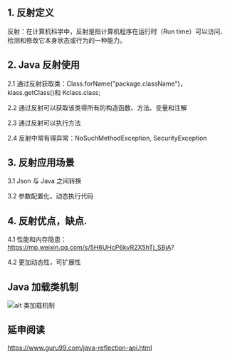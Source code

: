 ## 1. 反射定义
反射：在计算机科学中，反射是指计算机程序在运行时（Run time）可以访问、检测和修改它本身状态或行为的一种能力。
## 2. Java 反射使用
2.1 通过反射获取类：Class.forName("package.className")，klass.getClass()和 Kclass.class;

2.2 通过反射可以获取该类得所有的构造函数、方法、变量和注解

2.3 通过反射可以执行方法

2.4 反射中常有得异常：NoSuchMethodException, SecurityException

## 3. 反射应用场景
3.1 Json 与 Java 之间转换

3.2 参数配置化，动态执行代码

## 4. 反射优点，缺点.
4.1 性能和内存隐患：https://mp.weixin.qq.com/s/5H6UHcP6kvR2X5hTj_SBjA?

4.2 更加动态性，可扩展性
## Java 加载类机制
![alt 类加载机制](https://pic4.zhimg.com/80/v2-4face8109e0d52ef5894c41c69e4ec6b_hd.jpg)

## 延申阅读
https://www.guru99.com/java-reflection-api.html
